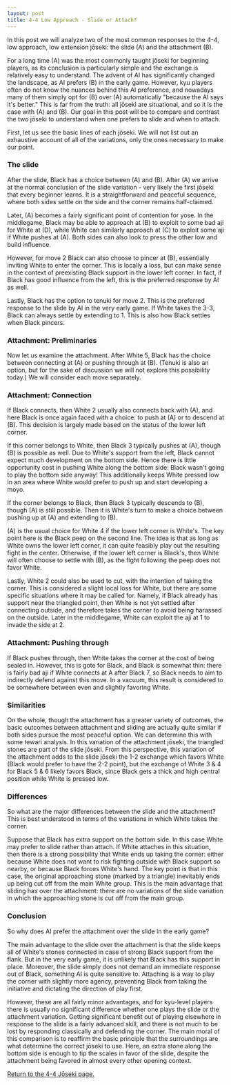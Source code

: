 ```yaml
---
layout: post
title: 4-4 Low Approach - Slide or Attach?
---
```


<link rel="stylesheet" type="text/css" href="/assets/css/besogo.css">
<link rel="stylesheet" type="text/css" href="/assets/css/board-wood.css">

<script src="/assets/js/besogo.js"></script>
<script src="/assets/js/editor.js"></script>
<script src="/assets/js/gameRoot.js"></script>
<script src="/assets/js/svgUtil.js"></script>
<script src="/assets/js/parseSgf.js"></script>
<script src="/assets/js/loadSgf.js"></script>
<script src="/assets/js/saveSgf.js"></script>
<script src="/assets/js/boardDisplay.js"></script>
<script src="/assets/js/coord.js"></script>
<script src="/assets/js/toolPanel.js"></script>
<script src="/assets/js/filePanel.js"></script>
<script src="/assets/js/controlPanel.js"></script>
<script src="/assets/js/namesPanel.js"></script>
<script src="/assets/js/commentPanel.js"></script>
<script src="/assets/js/treePanel.js"></script>

<body onload="besogo.autoInit()">

<section markdown="1">

In this post we will analyze two of the most common responses to the 4-4, low approach, low extension jōseki: the slide (A) and the attachment (B).

</section>

<div class="besogo-diagram" realstones="on" maxwidth="800" nowheel="true" nokeys="true" coord="western" sgf="/assets/sgf/2021-02-18-sgf/slide-attach-sgf/01.sgf"></div>

<section markdown="1">

For a long time (A) was the most commonly taught jōseki for beginning players, as its conclusion is particularly simple and the exchange is relatively easy to understand.
The advent of AI has significantly changed the landscape, as AI prefers (B) in the early game.
However, kyu players often do not know the nuances behind this AI preference, and nowadays many of them simply opt for (B) over (A) automatically "because the AI says it's better."
This is far from the truth: all jōseki are situational, and so it is the case with (A) and (B).
Our goal in this post will be to compare and contrast the two jōseki to understand when one prefers to slide and when to attach.

First, let us see the basic lines of each jōseki.
We will not list out an exhaustive account of all of the variations, only the ones necessary to make our point.

### The slide

</section>

<div class="besogo-viewer" realstones="on" maxwidth="800" nowheel="true" coord="western" panels="control+tree" orient="portrait" portratio="none" sgf="/assets/sgf/2021-02-18-sgf/slide-attach-sgf/02.sgf"></div>

<section markdown="1">

After the slide, Black has a choice between (A) and (B). After (A) we arrive at the normal conclusion of the slide variation - very likely the first jōseki that every beginner learns.
It is a straightforward and peaceful sequence, where both sides settle on the side and the corner remains half-claimed.

Later, (A) becomes a fairly significant point of contention for yose. In the middlegame, Black may be able to approach at (B) to exploit to some bad aji for White at (D), while White can similarly approach at (C) to exploit some aji if White pushes at (A). Both sides can also look to press the other low and build influence.

However, for move 2 Black can also choose to pincer at (B), essentially inviting White to enter the corner.
This is locally a loss, but can make sense in the context of preexisting Black support in the lower left corner.
In fact, if Black has good influence from the left, this is the preferred response by AI as well.

Lastly, Black has the option to tenuki for move 2.
This is the preferred response to the slide by AI in the very early game.
If White takes the 3-3, Black can always settle by extending to 1.
This is also how Black settles when Black pincers.

### Attachment: Preliminaries

</section>

<div class="besogo-viewer" realstones="on" maxwidth="800" nowheel="true" coord="western" panels="control+tree" orient="portrait" portratio="none" sgf="/assets/sgf/2021-02-18-sgf/slide-attach-sgf/03.sgf"></div>

<section markdown="1">

Now let us examine the attachment.
After White 5, Black has the choice between connecting at (A) or pushing through at (B).
(Tenuki is also an option, but for the sake of discussion we will not explore this possibility today.)
We will consider each move separately.

### Attachment: Connection

</section>

<div class="besogo-viewer" realstones="on" maxwidth="800" nowheel="true" coord="western" panels="control+tree" orient="portrait" portratio="none" sgf="/assets/sgf/2021-02-18-sgf/slide-attach-sgf/04.sgf"></div>

<section markdown="1">

If Black connects, then White 2 usually also connects back with (A), and here Black is once again faced with a choice: to push at (A) or to descend at (B).
This decision is largely made based on the status of the lower left corner.

If this corner belongs to White, then Black 3 typically pushes at (A), though (B) is possible as well. Due to White's support from the left, Black cannot expect much development on the bottom side.
Hence there is little opportunity cost in pushing White along the bottom side: Black wasn't going to play the bottom side anyway!
This additionally keeps White pressed low in an area where White would prefer to push up and start developing a moyo.

</section>

<div class="besogo-viewer" realstones="on" maxwidth="800" nowheel="true" coord="western" panels="control+tree" orient="portrait" portratio="none" sgf="/assets/sgf/2021-02-18-sgf/slide-attach-sgf/04-2.sgf"></div>

<section markdown="1">

If the corner belongs to Black, then Black 3 typically descends to (B), though (A) is still possible.
Then it is White's turn to make a choice between pushing up at (A) and extending to (B).

(A) is the usual choice for White 4 if the lower left corner is White's.
The key point here is the Black peep on the second line.
The idea is that as long as White owns the lower left corner, it can quite feasibly play out the resulting fight in the center.
Otherwise, if the lower left corner is Black's, then White will often choose to settle with (B), as the fight following the peep does not favor White.

</section>

<div class="besogo-viewer" realstones="on" maxwidth="800" nowheel="true" coord="western" panels="control+tree" orient="portrait" portratio="none" sgf="/assets/sgf/2021-02-18-sgf/slide-attach-sgf/04-3.sgf"></div>

<section markdown="1">

Lastly, White 2 could also be used to cut, with the intention of taking the corner.
This is considered a slight local loss for White, but there are some specific situations where it may be called for.
Namely, if Black already has support near the triangled point, then White is not yet settled after connecting outside, and therefore takes the corner to avoid being harassed on the outside. Later in the middlegame, White can exploit the aji at 1 to invade the side at 2.

### Attachment: Pushing through

</section>

<div class="besogo-viewer" realstones="on" maxwidth="800" nowheel="true" coord="western" panels="control+tree" orient="portrait" portratio="none" sgf="/assets/sgf/2021-02-18-sgf/slide-attach-sgf/05.sgf"></div>

<section markdown="1">

If Black pushes through, then White takes the corner at the cost of being sealed in.
However, this is gote for Black, and Black is somewhat thin: there is fairly bad aji if White connects at A after Black 7, so Black needs to aim to indirectly defend against this move.
In a vacuum, this result is considered to be somewhere between even and slightly favoring White.

### Similarities

</section>

<div class="besogo-viewer" realstones="on" maxwidth="800" nowheel="true" coord="western" panels="control+tree" orient="portrait" portratio="none" sgf="/assets/sgf/2021-02-18-sgf/slide-attach-sgf/06.sgf"></div>

<section markdown="1">

On the whole, though the attachment has a greater variety of outcomes, the basic outcomes between attachment and sliding are actually quite similar if both sides pursue the most peaceful option.
We can determine this with some tewari analysis.
In this variation of the attachment jōseki, the triangled stones are part of the slide jōseki.
From this perspective, this variation of the attachment adds to the slide jōseki the 1-2 exchange which favors White (Black would prefer to have the 2-2 point), but the exchange of White 3 & 4 for Black 5 & 6 likely favors Black, since Black gets a thick and high central position while White is pressed low.


### Differences

So what are the major differences between the slide and the attachment?
This is best understood in terms of the variations in which White takes the corner.

<div class="besogo-viewer" realstones="on" maxwidth="800" nowheel="true" coord="western" panels="control+tree+comment" orient="portrait" portratio="none" sgf="/assets/sgf/2021-02-18-sgf/slide-attach-sgf/07.sgf"></div>

Suppose that Black has extra support on the bottom side. In this case White may prefer to slide rather than attach. If White attaches in this situation, then there is a strong possibility that White ends up taking the corner: either because White does not want to risk fighting outside with Black support so nearby, or because Black forces White's hand. The key point is that in this case, the original approaching stone (marked by a triangle) inevitably ends up being cut off from the main White group. This is the main advantage that sliding has over the attachment: there are no variations of the slide variation in which the approaching stone is cut off from the main group.

### Conclusion

So why does AI prefer the attachment over the slide in the early game?

The main advantage to the slide over the attachment is that the slide keeps all of White's stones connected in case of strong Black support from the flank. But in the very early game, it is unlikely that Black has this support in place. Moreover, the slide simply does not demand an immediate response out of Black, something AI is quite sensitive to. Attaching is a way to play the corner with slightly more agency, preventing Black from taking the initiative and dictating the direction of play first.

However, these are all fairly minor advantages, and for kyu-level players there is usually no significant difference whether one plays the slide or the attachment variation. Getting significant benefit out of playing elsewhere in response to the slide is a fairly advanced skill, and there is not much to be lost by responding classically and defending the corner. The main moral of this comparison is to reaffirm the basic principle that the surroundings are what determine the correct jōseki to use.
Here, an extra stone along the bottom side is enough to tip the scales in favor of the slide, despite the attachment being favored in almost every other opening context.

[Return to the 4-4 Jōseki page.](/44/)

</section>